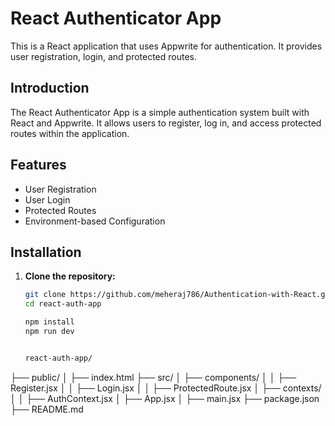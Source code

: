 # React Authenticator App

This is a React application that uses Appwrite for authentication. It provides user registration, login, and protected routes.

## Introduction

The React Authenticator App is a simple authentication system built with React and Appwrite. It allows users to register, log in, and access protected routes within the application.

## Features

- User Registration
- User Login
- Protected Routes
- Environment-based Configuration

## Installation

1. **Clone the repository:**
   ```sh
   git clone https://github.com/meheraj786/Authentication-with-React.git
   cd react-auth-app

   npm install
   npm run dev


   react-auth-app/
├── public/
│   ├── index.html
├── src/
│   ├── components/
│   │   ├── Register.jsx
│   │   ├── Login.jsx
│   │   ├── ProtectedRoute.jsx
│   ├── contexts/
│   │   ├── AuthContext.jsx
│   ├── App.jsx
│   ├── main.jsx
├── package.json
├── README.md
